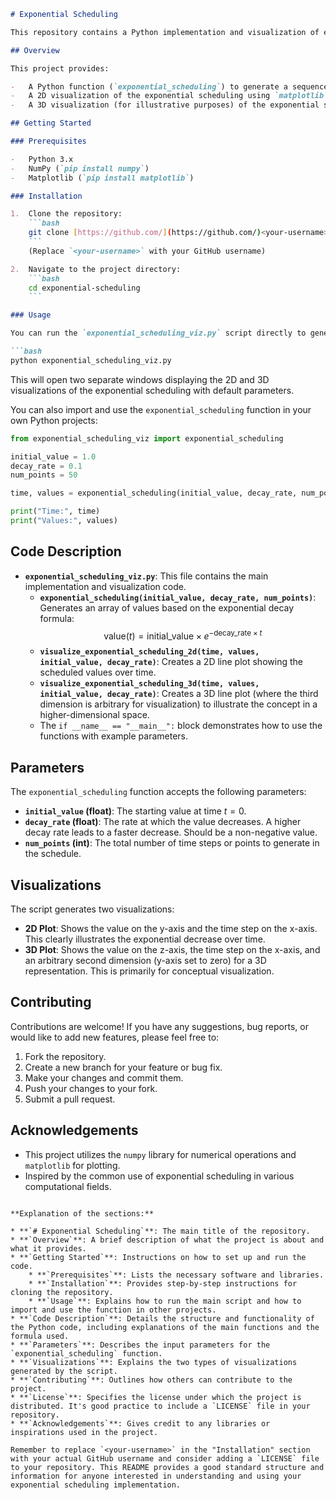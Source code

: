 ```markdown
# Exponential Scheduling

This repository contains a Python implementation and visualization of exponential scheduling using the `numpy` and `matplotlib` libraries. Exponential scheduling is a technique where a value decreases exponentially over time, often used in machine learning for learning rate decay, exploration-exploitation trade-offs, and other scenarios where a gradual reduction is desired.

## Overview

This project provides:

-   A Python function (`exponential_scheduling`) to generate a sequence of values following an exponential decay.
-   A 2D visualization of the exponential scheduling using `matplotlib`.
-   A 3D visualization (for illustrative purposes) of the exponential scheduling using `matplotlib`.

## Getting Started

### Prerequisites

-   Python 3.x
-   NumPy (`pip install numpy`)
-   Matplotlib (`pip install matplotlib`)

### Installation

1.  Clone the repository:
    ```bash
    git clone [https://github.com/](https://github.com/)<your-username>/exponential-scheduling.git
    ```
    (Replace `<your-username>` with your GitHub username)

2.  Navigate to the project directory:
    ```bash
    cd exponential-scheduling
    ```

### Usage

You can run the `exponential_scheduling_viz.py` script directly to generate and visualize the scheduling:

```bash
python exponential_scheduling_viz.py
```

This will open two separate windows displaying the 2D and 3D visualizations of the exponential scheduling with default parameters.

You can also import and use the `exponential_scheduling` function in your own Python projects:

```python
from exponential_scheduling_viz import exponential_scheduling

initial_value = 1.0
decay_rate = 0.1
num_points = 50

time, values = exponential_scheduling(initial_value, decay_rate, num_points)

print("Time:", time)
print("Values:", values)
```

## Code Description

-   **`exponential_scheduling_viz.py`**: This file contains the main implementation and visualization code.
    -   **`exponential_scheduling(initial_value, decay_rate, num_points)`**: Generates an array of values based on the exponential decay formula:
        $$ \text{value}(t) = \text{initial\_value} \times e^{-\text{decay\_rate} \times t} $$
    -   **`visualize_exponential_scheduling_2d(time, values, initial_value, decay_rate)`**: Creates a 2D line plot showing the scheduled values over time.
    -   **`visualize_exponential_scheduling_3d(time, values, initial_value, decay_rate)`**: Creates a 3D line plot (where the third dimension is arbitrary for visualization) to illustrate the concept in a higher-dimensional space.
    -   The `if __name__ == "__main__":` block demonstrates how to use the functions with example parameters.

## Parameters

The `exponential_scheduling` function accepts the following parameters:

-   **`initial_value` (float)**: The starting value at time $t=0$.
-   **`decay_rate` (float)**: The rate at which the value decreases. A higher decay rate leads to a faster decrease. Should be a non-negative value.
-   **`num_points` (int)**: The total number of time steps or points to generate in the schedule.

## Visualizations

The script generates two visualizations:

-   **2D Plot**: Shows the value on the y-axis and the time step on the x-axis. This clearly illustrates the exponential decrease over time.
-   **3D Plot**: Shows the value on the z-axis, the time step on the x-axis, and an arbitrary second dimension (y-axis set to zero) for a 3D representation. This is primarily for conceptual visualization.

## Contributing

Contributions are welcome! If you have any suggestions, bug reports, or would like to add new features, please feel free to:

1.  Fork the repository.
2.  Create a new branch for your feature or bug fix.
3.  Make your changes and commit them.
4.  Push your changes to your fork.
5.  Submit a pull request.


## Acknowledgements

-   This project utilizes the `numpy` library for numerical operations and `matplotlib` for plotting.
-   Inspired by the common use of exponential scheduling in various computational fields.
```

**Explanation of the sections:**

* **`# Exponential Scheduling`**: The main title of the repository.
* **`Overview`**: A brief description of what the project is about and what it provides.
* **`Getting Started`**: Instructions on how to set up and run the code.
    * **`Prerequisites`**: Lists the necessary software and libraries.
    * **`Installation`**: Provides step-by-step instructions for cloning the repository.
    * **`Usage`**: Explains how to run the main script and how to import and use the function in other projects.
* **`Code Description`**: Details the structure and functionality of the Python code, including explanations of the main functions and the formula used.
* **`Parameters`**: Describes the input parameters for the `exponential_scheduling` function.
* **`Visualizations`**: Explains the two types of visualizations generated by the script.
* **`Contributing`**: Outlines how others can contribute to the project.
* **`License`**: Specifies the license under which the project is distributed. It's good practice to include a `LICENSE` file in your repository.
* **`Acknowledgements`**: Gives credit to any libraries or inspirations used in the project.

Remember to replace `<your-username>` in the "Installation" section with your actual GitHub username and consider adding a `LICENSE` file to your repository. This README provides a good standard structure and information for anyone interested in understanding and using your exponential scheduling implementation.
